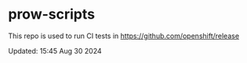 # prow-scripts

This repo is used to run CI tests in https://github.com/openshift/release

Updated: 15:45 Aug 30 2024
